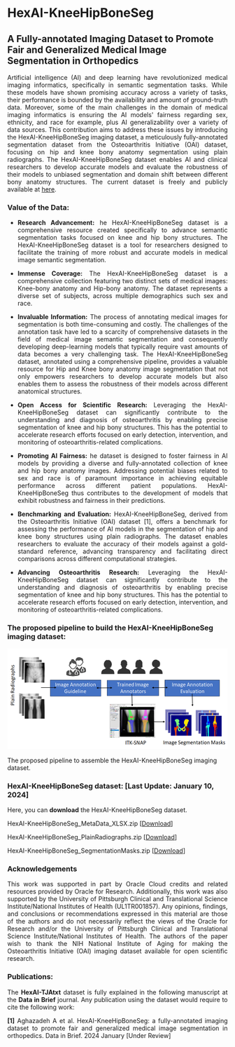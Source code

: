 # HexAI-KneeHipBoneSeg
## A Fully-annotated Imaging Dataset to Promote Fair and Generalized Medical Image Segmentation in Orthopedics 
<p align="justify">Artificial intelligence (AI) and deep learning have revolutionized medical imaging informatics, specifically in semantic segmentation tasks. While these models have shown promising accuracy across a variety of tasks, their performance is bounded by the availability and amount of ground-truth data. Moreover, some of the main challenges in the domain of medical imaging informatics is ensuring the AI models' fairness regarding sex, ethnicity, and race for example, plus AI generalizability over a variety of data sources. This contribution aims to address these issues by introducing the HexAI-KneeHipBoneSeg imaging dataset, a meticulously fully-annotated segmentation dataset from the Osteoarthritis Initiative (OAI) dataset, focusing on hip and knee bony anatomy segmentation using plain radiographs. The HexAI-KneeHipBoneSeg dataset enables AI and clinical researchers to develop accurate models and evaluate the robustness of their models to unbiased segmentation and domain shift between different bony anatomy structures. The current dataset is freely and publicly available at <a href="https://github.com/pitthexai/HexAI-KneeHipBoneSeg" target="_blank">here</a>.</p>

### Value of the Data:
+ <p align="justify"><strong>Research Advancement:</strong> he HexAI-KneeHipBoneSeg dataset is a comprehensive resource created specifically to advance semantic segmentation tasks focused on knee and hip bony structures. The HexAI-KneeHipBoneSeg dataset is a tool for researchers designed to facilitate the training of more robust and accurate models in medical image semantic segmentation.</p>
+ <p align="justify"><strong>Immense Coverage:</strong> The HexAI-KneeHipBoneSeg dataset is a comprehensive collection featuring two distinct sets of medical images: Knee-bony anatomy and Hip-bony anatomy. The dataset represents a diverse set of subjects, across multiple demographics such sex and race.</p>
+ <p align="justify"><strong>Invaluable Information:</strong> The process of annotating medical images for segmentation is both time-consuming and costly. The challenges of the annotation task have led to a scarcity of comprehensive datasets in the field of medical image semantic segmentation and consequently developing deep-learning models that typically require vast amounts of data becomes a very challenging task. The HexAI-KneeHipBoneSeg dataset, annotated using a comprehensive pipeline, provides a valuable resource for Hip and Knee bony anatomy image segmentation that not only empowers researchers to develop accurate models but also enables them to assess the robustness of their models across different anatomical structures. </p>
+ <p align="justify"><strong>Open Access for Scientific Research:</strong> Leveraging the HexAI-KneeHipBoneSeg dataset can significantly contribute to the understanding and diagnosis of osteoarthritis by enabling precise segmentation of knee and hip bony structures. This has the potential to accelerate research efforts focused on early detection, intervention, and monitoring of osteoarthritis-related complications.</p>
+ <p align="justify"><strong>Promoting AI Fairness:</strong> he dataset is designed to foster fairness in AI models by providing a diverse and fully-annotated collection of knee and hip bony anatomy images. Addressing potential biases related to sex and race is of paramount importance in achieving equitable performance across different patient populations. HexAI-KneeHipBoneSeg thus contributes to the development of models that exhibit robustness and fairness in their predictions.  </p>
+ <p align="justify"><strong>Benchmarking and Evaluation:</strong> HexAI-KneeHipBoneSeg, derived from the Osteoarthritis Initiative (OAI) dataset [1], offers a benchmark for assessing the performance of AI models in the segmentation of hip and knee bony structures using plain radiographs. The dataset enables researchers to evaluate the accuracy of their models against a gold-standard reference, advancing transparency and facilitating direct comparisons across different computational strategies. </p>
+ <p align="justify"><strong>Advancing Osteoarthritis Research:</strong> Leveraging the HexAI-KneeHipBoneSeg dataset can significantly contribute to the understanding and diagnosis of osteoarthritis by enabling precise segmentation of knee and hip bony structures. This has the potential to accelerate research efforts focused on early detection, intervention, and monitoring of osteoarthritis-related complications. </p>

### The proposed pipeline to build the HexAI-KneeHipBoneSeg imaging dataset:

![alt text](https://github.com/pitthexai/HexAI-KneeHipBoneSeg/blob/main/Figures/pipeline.PNG  "HexAI-KneeHipBoneSeg")
</p>
<p>The proposed pipeline to assemble the HexAI-KneeHipBoneSeg imaging dataset.
</p>

### HexAI-KneeHipBoneSeg dataset: [Last Update: January 10, 2024]
<p>Here, you can <strong>download</strong> the HexAI-KneeHipBoneSeg dataset.</p>
<p>HexAI-KneeHipBoneSeg_MetaData_XLSX.zip [<a href=" " target="_blank">Download</a>]</p>
<p>HexAI-KneeHipBoneSeg_PlainRadiographs.zip [<a href=" " target="_blank">Download</a>]</p>
<p>HexAI-KneeHipBoneSeg_SegmentationMasks.zip [<a href=" " target="_blank">Download</a>]</p>

### Acknowledgements
<p align="justify">This work was supported in part by Oracle Cloud credits and related resources provided by Oracle for Research. Additionally, this work was also supported by the University of Pittsburgh Clinical and Translational Science Institute/National Institutes of Health (UL1TR001857). Any opinions, findings, and conclusions or recommendations expressed in this material are those of the authors and do not necessarily reflect the views of the Oracle for Research and/or the University of Pittsburgh Clinical and Translational Science Institute/National Institutes of Health. The authors of the paper wish to thank the NIH National Institute of Aging for making the Osteoarthritis Initiative (OAI) imaging dataset available for open scientific research. </p>

### Publications:

<p align="justify">The <strong>HexAI-TJAtxt</strong> dataset is fully explained in the following manuscript at the <strong>Data in Brief</strong> journal. Any publication using the dataset would require to cite the following work:
<p align="justify">
<strong>[1]</strong> Aghazadeh A et al. HexAI-KneeHipBoneSeg: a fully-annotated imaging dataset to promote fair and generalized medical image segmentation in orthopedics. Data in Brief. 2024 January [Under Review]</p>
